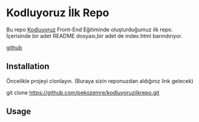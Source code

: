 # Kodluyoruz İlk Repo

Bu repo [Kodluyoruz](https://www.kodluyoruz.com) Front-End Eğitiminde oluşturduğumuz ilk repo. İçerisinde bir adet README dosyası,bir adet de index.html barındırıyor. 

[github](figures/github.png)

## Installation

Öncelikle projeyi clonlayın. (Buraya sizin reponuzdan aldığınız link gelecek)

git clone https://github.com/pekozemre/kodluyoruzilkrepo.git

## Usage